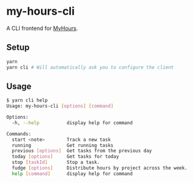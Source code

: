 my-hours-cli
============

A CLI frontend for [MyHours](https://myhours.com).


## Setup

```sh
yarn 
yarn cli # Will automatically ask you to configure the client
```

## Usage

```sh
$ yarn cli help
Usage: my-hours-cli [options] [command]

Options:
  -h, --help          display help for command

Commands:
  start <note>        Track a new task
  running             Get running tasks
  previous [options]  Get tasks from the previous day
  today [options]     Get tasks for today
  stop [taskId]       Stop a task.
  fudge [options]     Distribute hours by project across the week.
  help [command]      display help for command
```
